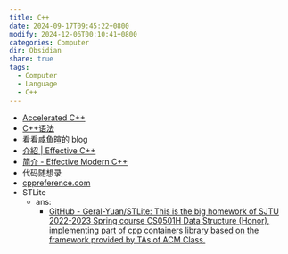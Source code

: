 ```yaml
---
title: C++
date: 2024-09-17T09:45:22+0800
modify: 2024-12-06T00:10:41+0800
categories: Computer
dir: Obsidian
share: true
tags:
  - Computer
  - Language
  - C++
---
```


- [Accelerated C++](./Accelerated%20C++.md)
- [C++语法](./C++%E8%AF%AD%E6%B3%95.md)
- 看看咸鱼暄的 blog
- [介紹 | Effective C++](https://wizardforcel.gitbooks.io/effective-cpp/content/index.html)
- [简介 - Effective Modern C++](https://cntransgroup.github.io/EffectiveModernCppChinese/)
- 代码随想录
- [cppreference.com](https://zh.cppreference.com/)
- STLite
	- ans:
		- [GitHub - Geral-Yuan/STLite: This is the big homework of SJTU 2022-2023 Spring course CS0501H Data Structure (Honor), implementing part of cpp containers library based on the framework provided by TAs of ACM Class.](https://github.com/Geral-Yuan/STLite/tree/main)